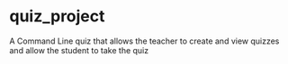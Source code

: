 # quiz_project

A Command Line quiz that allows the teacher to create and view quizzes and allow the student to take the quiz 